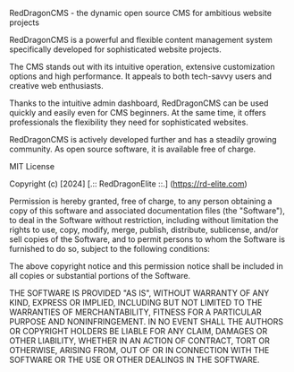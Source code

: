 RedDragonCMS - the dynamic open source CMS for ambitious website projects

RedDragonCMS is a powerful and flexible content management system specifically developed for sophisticated website projects.

The CMS stands out with its intuitive operation, extensive customization options and high performance. 
It appeals to both tech-savvy users and creative web enthusiasts.

Thanks to the intuitive admin dashboard, RedDragonCMS can be used quickly and easily even for CMS beginners. 
At the same time, it offers professionals the flexibility they need for sophisticated websites.

RedDragonCMS is actively developed further and has a steadily growing community. As open source software, it is available free of charge.

MIT License

Copyright (c) [2024] [.:: RedDragonElite ::.] (https://rd-elite.com)

Permission is hereby granted, free of charge, to any person obtaining a copy
of this software and associated documentation files (the "Software"), to deal
in the Software without restriction, including without limitation the rights
to use, copy, modify, merge, publish, distribute, sublicense, and/or sell
copies of the Software, and to permit persons to whom the Software is
furnished to do so, subject to the following conditions:

The above copyright notice and this permission notice shall be included in all
copies or substantial portions of the Software.

THE SOFTWARE IS PROVIDED "AS IS", WITHOUT WARRANTY OF ANY KIND, EXPRESS OR
IMPLIED, INCLUDING BUT NOT LIMITED TO THE WARRANTIES OF MERCHANTABILITY,
FITNESS FOR A PARTICULAR PURPOSE AND NONINFRINGEMENT. IN NO EVENT SHALL THE
AUTHORS OR COPYRIGHT HOLDERS BE LIABLE FOR ANY CLAIM, DAMAGES OR OTHER
LIABILITY, WHETHER IN AN ACTION OF CONTRACT, TORT OR OTHERWISE, ARISING FROM,
OUT OF OR IN CONNECTION WITH THE SOFTWARE OR THE USE OR OTHER DEALINGS IN THE
SOFTWARE.
